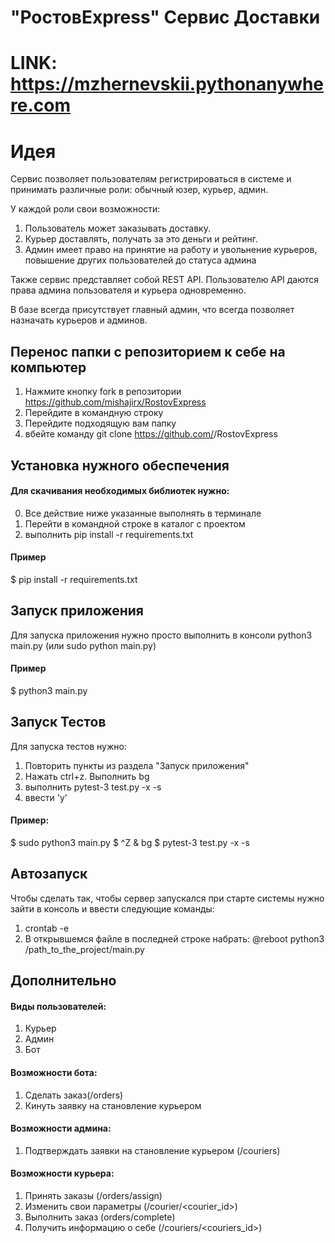 # "РостовExpress" Сервис Доставки #

# LINK: https://mzhernevskii.pythonanywhere.com #

# Идея #
Сервис позволяет пользователям регистрироваться в системе и принимать различные роли: обычный юзер, курьер, админ.

У каждой роли свои возможноcти:
1. Пользователь может заказывать доставку.
2. Курьер доставлять, получать за это деньги и рейтинг.
3. Админ имеет право на принятие на работу и увольнение курьеров, повышение других пользователей до статуса админа

Также сервис представляет собой REST API. Пользователю API даются права админа пользователя и курьера одновременно.

В базе всегда присутствует главный админ, что всегда позволяет назначать курьеров и админов.

## Перенос папки с репозиторием к себе на компьютер ##
1. Нажмите кнопку fork в репозитории https://github.com/mishajirx/RostovExpress
2. Перейдите в командную строку
3. Перейдите подходящую вам папку
4. вбейте команду git clone  https://github.com/<YourName>/RostovExpress

## Установка нужного обеспечения ##
#### Для скачивания необходимых библиотек нужно: ####
0. Все действие ниже указанные выполнять в терминале
1. Перейти в командной строке в каталог с проектом
2. выполнить pip install -r requirements.txt
#### Пример ####
$ pip install -r requirements.txt
## Запуск приложения ##
Для запуска приложения нужно просто выполнить в консоли
python3 main.py (или sudo python main.py)
#### Пример #### 
$ python3 main.py

## Запуск Тестов ##
Для запуска тестов нужно:
1. Повторить пункты из раздела "Запуск приложения"
2. Нажать ctrl+z. Выполнить bg
3. выполнить pytest-3 test.py -x -s
4. ввести 'y'
#### Пример: ####
$ sudo python3 main.py
$ ^Z
& bg
$ pytest-3 test.py -x -s

## Автозапуск ##
Чтобы сделать так, чтобы сервер запускался при старте 
системы нужно зайти в консоль и ввести следующие команды:
1. crontab -e
2. В открывшемся файле в последней строке набрать:
   @reboot python3 /path_to_the_project/main.py

## Дополнительно
#### Виды пользователей:
1. Курьер
2. Админ
3. Бот
#### Возможности бота:
1. Сделать заказ(/orders)
2. Кинуть заявку на становление курьером
#### Возможности админа:
1. Подтверждать заявки на становление курьером (/couriers)
#### Возможности курьера:
1. Принять заказы (/orders/assign)
2. Изменить свои параметры (/courier/<courier_id>)
3. Выполнить заказ (orders/complete)
4. Получить информацию о себе (/couriers/<couriers_id>)
